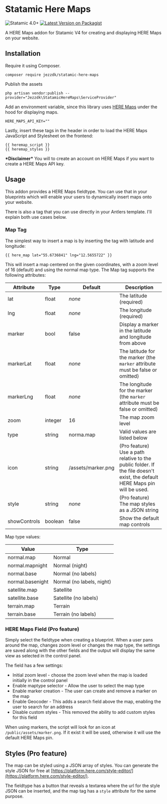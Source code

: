 # Statamic Here Maps
![Statamic 4.0+](https://img.shields.io/badge/Statamic-3.0+-FF269E?style=for-the-badge&link=https://statamic.com)
[![Latest Version on Packagist](https://img.shields.io/packagist/v/jezzdk/statamic-here-maps.svg?style=for-the-badge)](https://packagist.org/packages/jezzdk/statamic-here-maps)

A HERE Maps addon for Statamic V4 for creating and displaying HERE Maps on your website.

## Installation

Require it using Composer.

```
composer require jezzdk/statamic-here-maps
```

Publish the assets

```
php artisan vendor:publish --provider="Jezzdk\StatamicHereMaps\ServiceProvider"
```

Add an environment variable, since this library uses [HERE Maps](https://www.here.com/platform/map-data) under the hood for displaying maps.

```
HERE_MAPS_API_KEY=""
```

Lastly, insert these tags in the header in order to load the HERE Maps JavaScript and Stylesheet on the frontend:

```
{{ heremap_script }}
{{ heremap_styles }}
```

**\*Disclaimer\*** You will to create an account on HERE Maps if you want to create a HERE Maps API key.

## Usage

This addon provides a HERE Maps fieldtype. You can use that in your blueprints which will enable your users to dynamically insert maps onto your website.

There is also a tag that you can use directly in your Antlers template. I'll explain both use cases below.

### Map Tag

The simplest way to insert a map is by inserting the tag with latitude and longitude:

```
{{ here_map lat="55.6736841" lng="12.5655722" }}
```

This will insert a map centered on the given coordinates, with a zoom level of 16 (default) and using the normal map type.
The Map tag supports the following attributes:

| Attribute | Type | Default | Description |
|---|---|---|---|
| lat | float | _none_ | The latitude (required) |
| lng | float | _none_ | The longitude (required) |
| marker | bool | false | Display a marker in the latitude and longitude from above |
| markerLat | float | _none_ | The latitude for the marker (the `marker` attribute must be false or omitted) |
| markerLng | float | _none_ | The longitude for the marker (the `marker` attribute must be false or omitted) |
| zoom | integer | 16 | The map zoom level |
| type | string | norma.map | Valid values are listed below |
| icon | string | /assets/marker.png | (Pro feature) Use a path relative to the public folder. If the file doesn't exist, the default HERE Maps pin will be used. |
| style | string | _none_ | (Pro feature) The map styles as a JSON string |
| showControls | boolean | false | Show the default map controls |

Map type values:

| Value | Type |
|---|---|
| normal.map | Normal |
| normal.mapnight | Normal (night) |
| normal.base | Normal (no labels) |
| normal.basenight | Normal (no labels, night) |
| satellite.map | Satellite |
| satellite.base | Satellite (no labels) |
| terrain.map | Terrain |
| terrain.base | Terrain (no labels) |

### HERE Maps Field (Pro feature)

Simply select the fieldtype when creating a blueprint. When a user pans around the map, changes zoom level or changes the map type, the settings are saved along with the other fields and the output will display the same view as selected in the control panel.

The field has a few settings:

* Initial zoom level - choose the zoom level when the map is loaded initially in the control panel
* Enable maptype selector - Allow the user to select the map type
* Enable marker creation - The user can create and remove a marker on the map
* Enable Geocoder - This adds a search field above the map, enabling the user to search for an address
* Disable custom styles - This removed the ability to add custom styles for this field

When using markers, the script will look for an icon at `/public/assets/marker.png`. If it exist it will be used, otherwise it will use the default HERE Maps pin.

## Styles (Pro feature)

The map can be styled using a JSON array of styles. You can generate the style JSON for free at [https://platform.here.com/style-editor/](https://platform.here.com/style-editor/).

The fieldtype has a button that reveals a textarea where the url for the style JSON can be inserted, and the map tag has a `style` attribute for the same purpose.
